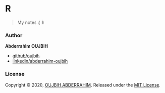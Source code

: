 # R 
>My notes :) h

### Author

**Abderrahim OUJBIH**

* [github/oujbih](https://github.com/oujbih)
* [linkedin/abderrahim-oujbih](https://www.linkedin.com/in/abderrahim-oujbih-0b6436152/)

### License

Copyright © 2020, [OUJBIH ABDERRAHIM](https://github.com/oujbih).
Released under the [MIT License](licence.txt).

